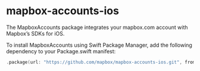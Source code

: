 # mapbox-accounts-ios

The MapboxAccounts package integrates your mapbox.com account with Mapbox’s SDKs for iOS.

To install MapboxAccounts using Swift Package Manager, add the following dependency to your Package.swift manifest:

```swift
.package(url: "https://github.com/mapbox/mapbox-accounts-ios.git", from: "2.3.1")
```
